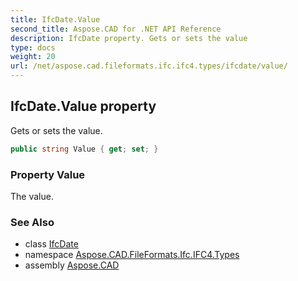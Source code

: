 ```yaml
---
title: IfcDate.Value
second_title: Aspose.CAD for .NET API Reference
description: IfcDate property. Gets or sets the value
type: docs
weight: 20
url: /net/aspose.cad.fileformats.ifc.ifc4.types/ifcdate/value/
---
```

## IfcDate.Value property

Gets or sets the value.

```csharp
public string Value { get; set; }
```

### Property Value

The value.

### See Also

* class [IfcDate](../)
* namespace [Aspose.CAD.FileFormats.Ifc.IFC4.Types](../../ifcdate/)
* assembly [Aspose.CAD](../../../)


